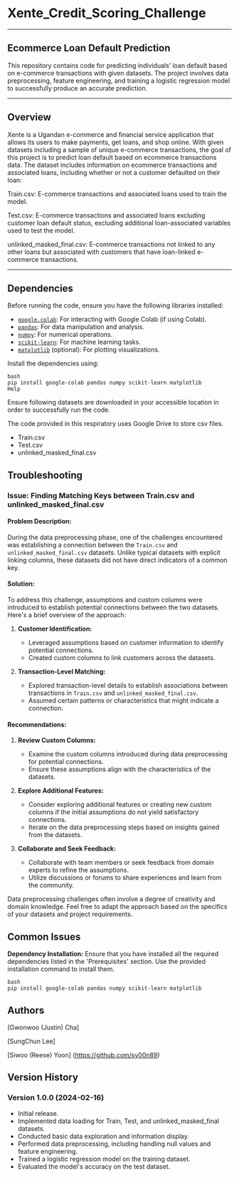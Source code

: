 # Xente_Credit_Scoring_Challenge
***
## Ecommerce Loan Default Prediction
This repository contains code for predicting individuals’ loan default based on e-commerce transactions with given datasets. The project involves data preprocessing, feature engineering, and training a logistic regression model to successfully produce an accurate prediction. 

***
## Overview
Xente is a Ugandan e-commerce and financial service application that allows its users to make payments, get loans, and shop online. With given datasets including a sample of unique e-commerce transactions, the goal of this project is to predict loan default based on ecommerce transactions data. The dataset includes information on ecommerce transactions and associated loans, including whether or not a customer defaulted on their loan: 

Train.csv: E-commerce transactions and associated loans used to train the model.


Test.csv: E-commerce transactions and associated loans excluding customer loan default status, excluding additional loan-associated variables used to test the model.


unlinked_masked_final.csv: E-commerce transactions not linked to any other loans but associated with customers that have loan-linked e-commerce transactions. 

***
## Dependencies
Before running the code, ensure you have the following libraries installed:

- [`google.colab`](https://pypi.org/project/google-colab/): For interacting with Google Colab (if using Colab).
- [`pandas`](https://pandas.pydata.org/): For data manipulation and analysis.
- [`numpy`](https://numpy.org/): For numerical operations.
- [`scikit-learn`](https://scikit-learn.org/): For machine learning tasks.
- [`matplotlib`](https://matplotlib.org/) (optional): For plotting visualizations.

Install the dependencies using:

```
bash
pip install google-colab pandas numpy scikit-learn matplotlib
Help
```
Ensure following datasets are downloaded in your accessible location in order to successfully run the code. 

The code provided in this respiratory uses Google Drive to store csv files. 
- Train.csv
- Test.csv
- unlinked_masked_final.csv

## Troubleshooting

### Issue: Finding Matching Keys between Train.csv and unlinked_masked_final.csv

#### Problem Description:

During the data preprocessing phase, one of the challenges encountered was establishing a connection between the `Train.csv` and `unlinked_masked_final.csv` datasets. Unlike typical datasets with explicit linking columns, these datasets did not have direct indicators of a common key.

#### Solution:

To address this challenge, assumptions and custom columns were introduced to establish potential connections between the two datasets. Here's a brief overview of the approach:

1. **Customer Identification:**
   - Leveraged assumptions based on customer information to identify potential connections.
   - Created custom columns to link customers across the datasets.

2. **Transaction-Level Matching:**
   - Explored transaction-level details to establish associations between transactions in `Train.csv` and `unlinked_masked_final.csv`.
   - Assumed certain patterns or characteristics that might indicate a connection.

#### Recommendations:

1. **Review Custom Columns:**
   - Examine the custom columns introduced during data preprocessing for potential connections.
   - Ensure these assumptions align with the characteristics of the datasets.

2. **Explore Additional Features:**
   - Consider exploring additional features or creating new custom columns if the initial assumptions do not yield satisfactory connections.
   - Iterate on the data preprocessing steps based on insights gained from the datasets.

3. **Collaborate and Seek Feedback:**
   - Collaborate with team members or seek feedback from domain experts to refine the assumptions.
   - Utilize discussions or forums to share experiences and learn from the community.

Data preprocessing challenges often involve a degree of creativity and domain knowledge. Feel free to adapt the approach based on the specifics of your datasets and project requirements.


## Common Issues

 **Dependency Installation:** Ensure that you have installed all the required dependencies listed in the 'Prerequisites' section. Use the provided installation command to install them.

```
bash
pip install google-colab pandas numpy scikit-learn matplotlib
```

## Authors
[Gwonwoo (Justin) Cha] 


[SungChun Lee] 


[Siwoo (Reese) Yoon] (https://github.com/sy00n89)

## Version History
### Version 1.0.0 (2024-02-16)
- Initial release.
- Implemented data loading for Train, Test, and unlinked_masked_final datasets.
- Conducted basic data exploration and information display.
- Performed data preprocessing, including handling null values and feature engineering.
- Trained a logistic regression model on the training dataset.
- Evaluated the model's accuracy on the test dataset.
